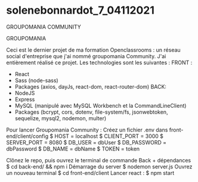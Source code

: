 # solenebonnardot_7_04112021
GROUPOMANIA COMMUNITY


GROUPOMANIA

Ceci est le dernier projet de ma formation Openclassrooms : un réseau social d'entreprise que j'ai nommé groupomania Community.
J'ai entièrement réalisé ce projet.
Les technologies sont les suivantes :
FRONT : 
- React
- Sass (node-sass)
- Packages (axios, dayJs, react-dom, react-router-dom)
BACK: 
- NodeJS
- Express
- MySQL (manipulé avec MySQL Workbench et la CommandLineClient)
- Packages (bcrypt, cors, dotenv, file-system/fs, jsonwebtoken, sequelize, mysql2, nodemon, multer)



Pour lancer Groupomania Community :
Créez un fichier .env dans front-end/client/config
$ HOST = localhost
$ CLIENT_PORT = 3000
$ SERVER_PORT = 8080
$ DB_USER = dbUser
$ DB_PASSWORD = dbPassword
$ DB_NAME = dbName
$ TOKEN = token

Clônez le repo, puis ouvrez le terminal de commande
Back + dépendances
$ cd back-end/ && npm i
Démarrage du server
$ nodemon server.js
Ouvrez un nouveau terminal
$ cd front-end/client
Lancer react :
$ npm start
